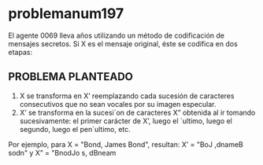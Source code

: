 # problemanum197
El agente 0069 lleva años utilizando un método de codificación de mensajes secretos. Si X es el
mensaje original, éste se codifica en dos etapas:

## PROBLEMA PLANTEADO
  1. X se transforma en X’ reemplazando cada sucesión de caracteres consecutivos que no sean vocales por su imagen especular.
  2. X’ se transforma en la sucesi´on de caracteres X” obtenida al ir tomando sucesivamente: el primer carácter de X’, luego el ´ultimo, luego el segundo, luego el pen´ultimo, etc.

Por ejemplo, para X = "Bond, James Bond", resultan:
X’ = "BoJ ,dnameB sodn"  y  X” = "BnodJo s, dBneam

##
